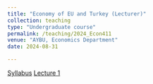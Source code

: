 ```yaml
---
title: "Economy of EU and Turkey (Lecturer)"
collection: teaching
type: "Undergraduate course"
permalink: /teaching/2024_Econ411
venue: "AYBU, Economics Department"
date: 2024-08-31

---
```

[Syllabus](/files/ECON411/ECON411_syllabus.pdf)               [Lecture 1]()
